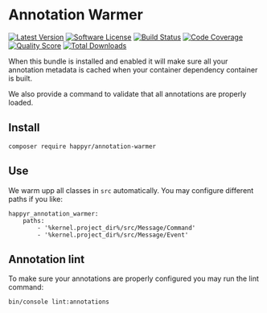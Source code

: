 # Annotation Warmer

[![Latest Version](https://img.shields.io/github/release/Happyr/annotation-warmer.svg?style=flat-square)](https://github.com/Happyr/annotation-warmer/releases)
[![Software License](https://img.shields.io/badge/license-MIT-brightgreen.svg?style=flat-square)](LICENSE)
[![Build Status](https://img.shields.io/travis/Happyr/annotation-warmer.svg?style=flat-square)](https://travis-ci.org/Happyr/annotation-warmer)
[![Code Coverage](https://img.shields.io/scrutinizer/coverage/g/Happyr/annotation-warmer.svg?style=flat-square)](https://scrutinizer-ci.com/g/Happyr/annotation-warmer)
[![Quality Score](https://img.shields.io/scrutinizer/g/Happyr/annotation-warmer.svg?style=flat-square)](https://scrutinizer-ci.com/g/Happyr/annotation-warmer)
[![Total Downloads](https://img.shields.io/packagist/dt/happyr/annotation-warmer.svg?style=flat-square)](https://packagist.org/packages/happyr/annotation-warmer)

When this bundle is installed and enabled it will make sure all your annotation metadata
is cached when your container dependency container is built. 

We also provide a command to validate that all annotations are properly loaded. 

## Install

```
composer require happyr/annotation-warmer
```

## Use

We warm upp all classes in `src` automatically. You may configure different paths if you like:

```
happyr_annotation_warmer:
    paths:
        - '%kernel.project_dir%/src/Message/Command'
        - '%kernel.project_dir%/src/Message/Event'

```

## Annotation lint

To make sure your annotations are properly configured you may run the lint command: 

```cli
bin/console lint:annotations
```

